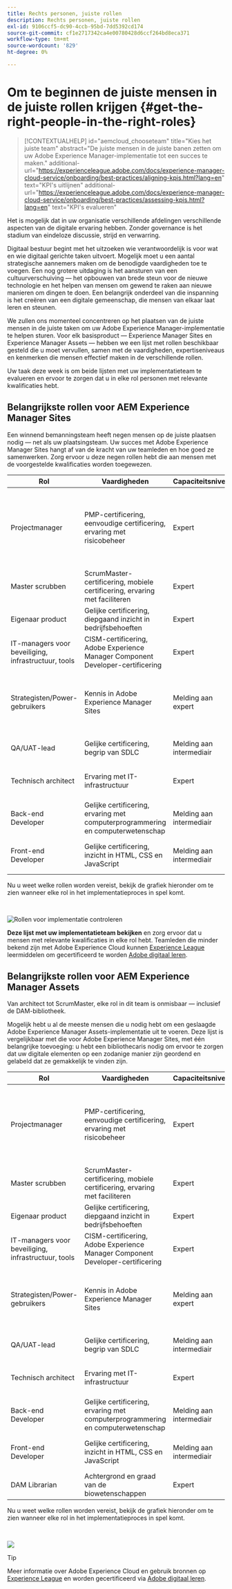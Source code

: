 ```yaml
---
title: Rechts personen, juiste rollen
description: Rechts personen, juiste rollen
exl-id: 9106ccf5-dc90-4ccb-95bd-7dd5392cd174
source-git-commit: cf1e2717342ca4e00780428d6ccf264bd8eca371
workflow-type: tm+mt
source-wordcount: '829'
ht-degree: 0%

---
```


# Om te beginnen de juiste mensen in de juiste rollen krijgen {#get-the-right-people-in-the-right-roles}

>[!CONTEXTUALHELP]
>id="aemcloud_chooseteam"
>title="Kies het juiste team"
>abstract="De juiste mensen in de juiste banen zetten om uw Adobe Experience Manager-implementatie tot een succes te maken."
>additional-url="https://experienceleague.adobe.com/docs/experience-manager-cloud-service/onboarding/best-practices/aligning-kpis.html?lang=en" text="KPI&#39;s uitlijnen"
>additional-url="https://experienceleague.adobe.com/docs/experience-manager-cloud-service/onboarding/best-practices/assessing-kpis.html?lang=en" text="KPI&#39;s evalueren"

Het is mogelijk dat in uw organisatie verschillende afdelingen verschillende aspecten van de digitale ervaring hebben. Zonder governance is het stadium van eindeloze discussie, strijd en verwarring.

Digitaal bestuur begint met het uitzoeken wie verantwoordelijk is voor wat en wie digitaal gerichte taken uitvoert. Mogelijk moet u een aantal strategische aannemers maken om de benodigde vaardigheden toe te voegen. Een nog grotere uitdaging is het aansturen van een cultuurverschuiving — het opbouwen van brede steun voor de nieuwe technologie en het helpen van mensen om gewend te raken aan nieuwe manieren om dingen te doen. Een belangrijk onderdeel van die inspanning is het creëren van een digitale gemeenschap, die mensen van elkaar laat leren en steunen.

We zullen ons momenteel concentreren op het plaatsen van de juiste mensen in de juiste taken om uw Adobe Experience Manager-implementatie te helpen sturen. Voor elk basisproduct — Experience Manager Sites en Experience Manager Assets — hebben we een lijst met rollen beschikbaar gesteld die u moet vervullen, samen met de vaardigheden, expertiseniveaus en kenmerken die mensen effectief maken in de verschillende rollen.

Uw taak deze week is om beide lijsten met uw implementatieteam te evalueren en ervoor te zorgen dat u in elke rol personen met relevante kwalificaties hebt.

## **Belangrijkste rollen voor AEM Experience Manager Sites**

Een winnend bemanningsteam heeft negen mensen op de juiste plaatsen nodig — net als uw plaatsingsteam. Uw succes met Adobe Experience Manager Sites hangt af van de kracht van uw teamleden en hoe goed ze samenwerken. Zorg ervoor u deze negen rollen hebt die aan mensen met de voorgestelde kwalificaties worden toegewezen.

| Rol | Vaardigheden | Capaciteitsniveau | Kwaliteit |
|--- |--- |--- |--- |
| Projectmanager | PMP-certificering, eenvoudige certificering, ervaring met risicobeheer | Expert | Eerlijk, consistent, verantwoordelijk, georganiseerd, positief, acceptabel, bereid om verandering te omarmen |
| Master scrubben | ScrumMaster-certificering, mobiele certificering, ervaring met faciliteren | Expert | Consistent, creatief |
| Eigenaar product | Gelijke certificering, diepgaand inzicht in bedrijfsbehoeften | Expert | Evenwichtig, zeker |
| IT-managers voor beveiliging, infrastructuur, tools | CISM-certificering, Adobe Experience Manager Component Developer-certificering | Expert | Gedetailleerd |
| Strategisten/Power-gebruikers | Kennis in Adobe Experience Manager Sites | Melding aan expert | Gelijkaardig, nieuwsgierig, grondig, open, bereid om verandering te omarmen, samenwerkend |
| QA/UAT-lead | Gelijke certificering, begrip van SDLC | Melding aan intermediair | Gedetailleerd, processtation, consistent |
| Technisch architect | Ervaring met IT-infrastructuur | Expert | Gedetailleerd, op processen gebaseerd, consistent |
| Back-end Developer | Gelijke certificering, ervaring met computerprogrammering en computerwetenschap | Melding aan intermediair | Gedetailleerd, op processen gebaseerd, consistent |
| Front-end Developer | Gelijke certificering, inzicht in HTML, CSS en JavaScript | Melding aan intermediair | Gedetailleerd, op processen gebaseerd, consistent |

Nu u weet welke rollen worden vereist, bekijk de grafiek hieronder om te zien wanneer elke rol in het implementatieproces in spel komt.

<br>

![Rollen voor implementatie controleren](assets/team_involvement.png)

**Deze lijst met uw implementatieteam bekijken** en zorg ervoor dat u mensen met relevante kwalificaties in elke rol hebt. Teamleden die minder bekend zijn met Adobe Experience Cloud kunnen [Experience League](https://experienceleague.adobe.com/#recommended/solutions/experience-manager) leermiddelen om gecertificeerd te worden [Adobe digitaal leren](https://learning.adobe.com/certification.html).

## **Belangrijkste rollen voor AEM Experience Manager Assets**

Van architect tot ScrumMaster, elke rol in dit team is onmisbaar — inclusief de DAM-bibliotheek.

Mogelijk hebt u al de meeste mensen die u nodig hebt om een geslaagde Adobe Experience Manager Assets-implementatie uit te voeren. Deze lijst is vergelijkbaar met die voor Adobe Experience Manager Sites, met één belangrijke toevoeging: u hebt een bibliothecaris nodig om ervoor te zorgen dat uw digitale elementen op een zodanige manier zijn geordend en gelabeld dat ze gemakkelijk te vinden zijn.

| Rol | Vaardigheden | Capaciteitsniveau | Kwaliteit |
|--- |--- |--- |--- |
| Projectmanager | PMP-certificering, eenvoudige certificering, ervaring met risicobeheer | Expert | Eerlijk, consistent, verantwoordelijk, georganiseerd, positief, acceptabel, bereid om verandering te omarmen |
| Master scrubben | ScrumMaster-certificering, mobiele certificering, ervaring met faciliteren | Expert | Consistent, creatief |
| Eigenaar product | Gelijke certificering, diepgaand inzicht in bedrijfsbehoeften | Expert | Evenwichtig, zeker |
| IT-managers voor beveiliging, infrastructuur, tools | CISM-certificering, Adobe Experience Manager Component Developer-certificering | Expert | Gedetailleerd |
| Strategisten/Power-gebruikers | Kennis in Adobe Experience Manager Sites | Melding aan expert | Gelijkaardig, nieuwsgierig, grondig, open, bereid om verandering te omarmen, samenwerkend |
| QA/UAT-lead | Gelijke certificering, begrip van SDLC | Melding aan intermediair | Gedetailleerd, processtation, consistent |
| Technisch architect | Ervaring met IT-infrastructuur | Expert | Gedetailleerd, op processen gebaseerd, consistent |
| Back-end Developer | Gelijke certificering, ervaring met computerprogrammering en computerwetenschap | Melding aan intermediair | Gedetailleerd, op processen gebaseerd, consistent |
| Front-end Developer | Gelijke certificering, inzicht in HTML, CSS en JavaScript | Melding aan intermediair | Gedetailleerd, op processen gebaseerd, consistent |
| DAM Librarian | Achtergrond en graad van de biowetenschappen | Expert | Gedetailleerd, procesgestuurd, geordend |

Nu u weet welke rollen worden vereist, bekijk de grafiek hieronder om te zien wanneer elke rol in het implementatieproces in spel komt.

<br>

![](/help/overview/assets/team_involvement2.png)

>[!TIP]
>
> Meer informatie over Adobe Experience Cloud en gebruik bronnen op [Experience League](https://experienceleague.adobe.com/#recommended/solutions/experience-manager) en worden gecertificeerd via [Adobe digitaal leren](https://learning.adobe.com/certification.html).
